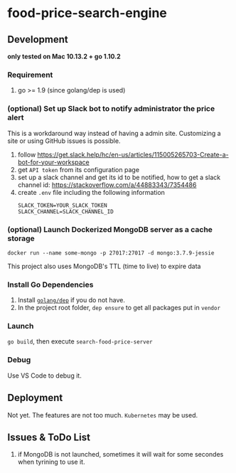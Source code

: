 # food-price-search-engine

## Development

**only tested on Mac 10.13.2 + go 1.10.2**

### Requirement

1. go >= 1.9 (since golang/dep is used)

### (optional) Set up Slack bot to notify administrator the price alert

This is a workdaround way instead of having a admin site. Customizing a site or using GitHub issues is possible. 

1. follow
https://get.slack.help/hc/en-us/articles/115005265703-Create-a-bot-for-your-workspace
2. get `API token` from its configuration page
3. set up a slack channel and get its id to be notified, how to get a slack channel id: https://stackoverflow.com/a/44883343/7354486
4. create `.env` file including the following information
    ```
    SLACK_TOKEN=YOUR_SLACK_TOKEN
    SLACK_CHANNEL=SLACK_CHANNEL_ID
    ```
### (optional) Launch Dockerized MongoDB server as a cache storage

```
docker run --name some-mongo -p 27017:27017 -d mongo:3.7.9-jessie
```

This project also uses MongoDB's TTL (time to live) to expire data

### Install Go Dependencies

1. Install [`golang/dep`](https://github.com/golang/dep) if you do not have.
2. In the project root folder, `dep ensure` to get all packages put in `vendor`

### Launch

`go build`, then execute `search-food-price-server`

### Debug

Use VS Code to debug it.  

## Deployment

Not yet. The features are not too much. `Kubernetes` may be used.

## Issues & ToDo List
1. if MongoDB is not launched, sometimes it will wait for some secondes when tyrining to use it.
